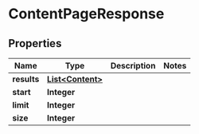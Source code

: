 # ContentPageResponse

## Properties
Name | Type | Description | Notes
------------ | ------------- | ------------- | -------------
**results** | [**List&lt;Content&gt;**](Content.md) |  | 
**start** | **Integer** |  | 
**limit** | **Integer** |  | 
**size** | **Integer** |  | 
